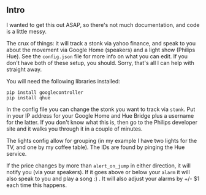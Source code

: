 ## Intro

I wanted to get this out ASAP, so there's not much documentation, and code is a little messy.

The crux of things: it will track a stonk via yahoo finance, and speak to you about the movement 
via Google Home (speakers) and a light show (Philips Hue). See the `config.json` file for more 
info on what you can edit. If you don't have both of these setup, you should. Sorry, that's all I 
can help with straight away.

You will need the following libraries installed:

```
pip install googlecontroller
pip install qhue
```

In the config file you can change the stonk you want to track via `stonk`. Put in your IP address 
for your Google Home and Hue Bridge plus a username for the latter. If you don't know what this is, 
then go to the Philips developer site and it walks you through it in a couple of minutes.

The lights config allow for grouping (in my example I have two lights for the TV, and one by my 
coffee table). The IDs are found by pinging the Hue service.

If the price changes by more than `alert_on_jump` in either direction, it will notify you (via your 
speakers). If it goes above or below your `alarm` it will also speak to you and play a song :) . It 
will also adjust your alarms by +/- $1 each time this happens.
